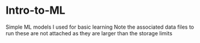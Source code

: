 # Intro-to-ML
Simple ML models I used for basic learning
Note the associated data files to run these are not attached as they are larger than the storage limits
